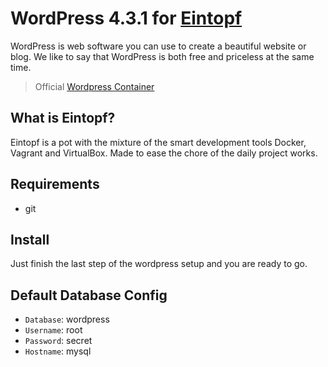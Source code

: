 # WordPress 4.3.1 for [Eintopf](https://github.com/mazehall/eintopf)

WordPress is web software you can use to create a beautiful website or blog. We like to say that WordPress is both free and priceless at the same time.

> Official [Wordpress Container](https://hub.docker.com/_/wordpress/)

## What is Eintopf?

Eintopf is a pot with the mixture of the smart development tools Docker, Vagrant and VirtualBox. Made to ease the chore of the daily project works.

## Requirements

- git

## Install

Just finish the last step of the wordpress setup and you are ready to go.

## Default Database Config

- `Database`: wordpress
- `Username`: root
- `Password`: secret
- `Hostname`: mysql